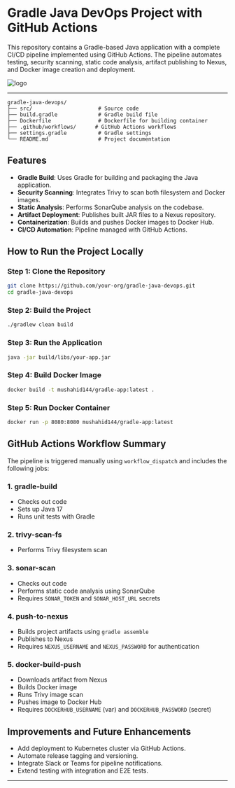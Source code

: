 # Gradle Java DevOps Project with GitHub Actions

This repository contains a Gradle-based Java application with a complete CI/CD pipeline implemented using GitHub Actions. The pipeline automates testing, security scanning, static code analysis, artifact publishing to Nexus, and Docker image creation and deployment.


![logo](https://github.com/user-attachments/assets/44dac312-7f5f-4f53-8e9b-0ff3d800a1c8)


---

    gradle-java-devops/
    ├── src/                     # Source code
    ├── build.gradle             # Gradle build file
    ├── Dockerfile               # Dockerfile for building container
    ├── .github/workflows/      # GitHub Actions workflows
    ├── settings.gradle          # Gradle settings
    └── README.md                # Project documentation

## Features

- **Gradle Build**: Uses Gradle for building and packaging the Java application.
- **Security Scanning**: Integrates Trivy to scan both filesystem and Docker images.
- **Static Analysis**: Performs SonarQube analysis on the codebase.
- **Artifact Deployment**: Publishes built JAR files to a Nexus repository.
- **Containerization**: Builds and pushes Docker images to Docker Hub.
- **CI/CD Automation**: Pipeline managed with GitHub Actions.

## How to Run the Project Locally

### Step 1: Clone the Repository
```bash
git clone https://github.com/your-org/gradle-java-devops.git
cd gradle-java-devops
```

### Step 2: Build the Project
```bash
./gradlew clean build
```

### Step 3: Run the Application
```bash
java -jar build/libs/your-app.jar
```

### Step 4: Build Docker Image
```bash
docker build -t mushahid144/gradle-app:latest .
```

### Step 5: Run Docker Container
```bash
docker run -p 8080:8080 mushahid144/gradle-app:latest
```

## GitHub Actions Workflow Summary

The pipeline is triggered manually using `workflow_dispatch` and includes the following jobs:

### 1. gradle-build
- Checks out code
- Sets up Java 17
- Runs unit tests with Gradle

### 2. trivy-scan-fs
- Performs Trivy filesystem scan

### 3. sonar-scan
- Checks out code
- Performs static code analysis using SonarQube
- Requires `SONAR_TOKEN` and `SONAR_HOST_URL` secrets

### 4. push-to-nexus
- Builds project artifacts using `gradle assemble`
- Publishes to Nexus
- Requires `NEXUS_USERNAME` and `NEXUS_PASSWORD` for authentication

### 5. docker-build-push
- Downloads artifact from Nexus
- Builds Docker image
- Runs Trivy image scan
- Pushes image to Docker Hub
- Requires `DOCKERHUB_USERNAME` (var) and `DOCKERHUB_PASSWORD` (secret)

## Improvements and Future Enhancements

- Add deployment to Kubernetes cluster via GitHub Actions.
- Automate release tagging and versioning.
- Integrate Slack or Teams for pipeline notifications.
- Extend testing with integration and E2E tests.

---


